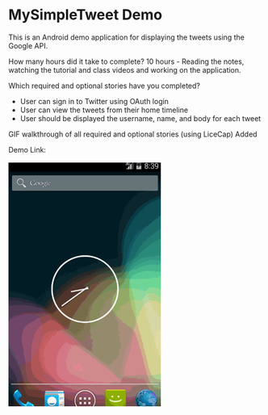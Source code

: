 <h1>MySimpleTweet Demo</h1>

<p>
This is an Android demo application for displaying the tweets  using the Google  API.
</p>

<p>
How many hours did it take to complete?
10 hours - Reading the notes, watching the tutorial and class videos and working on the application.
</p>

<p>
Which required and optional stories have you completed?

- User can sign in to Twitter using OAuth login
- User can view the tweets from their home timeline
- User should be displayed the username, name, and body for each tweet

</p>

</p>
GIF walkthrough of all required and optional stories (using LiceCap)
Added
</p>

<p>
Demo Link: <a href="https://github.com/bhusarisuccess/MySimpleTweet/blob/master/Demo/TwitterDemo.gif"> <br> <br>
<img border="0" src="https://github.com/bhusarisuccess/MySimpleTweet/blob/master/Demo/TwitterDemo.gif" width="60%" height="60%"> <br>
</a>
</p>
